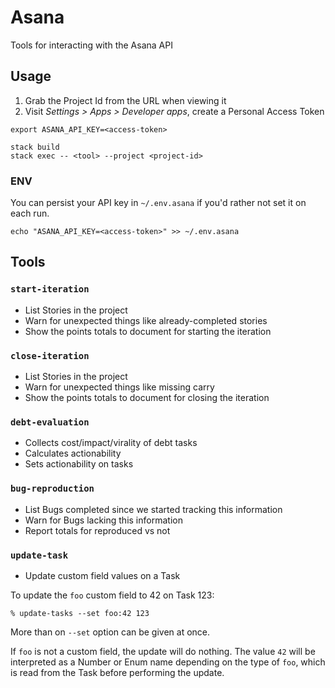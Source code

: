 # Asana

Tools for interacting with the Asana API

## Usage

1. Grab the Project Id from the URL when viewing it
1. Visit *Settings > Apps > Developer apps*, create a Personal Access Token

```console
export ASANA_API_KEY=<access-token>

stack build
stack exec -- <tool> --project <project-id>
```

### ENV

You can persist your API key in `~/.env.asana` if you'd rather not set it on each run.

```
echo "ASANA_API_KEY=<access-token>" >> ~/.env.asana
```

## Tools

### `start-iteration`

- List Stories in the project
- Warn for unexpected things like already-completed stories
- Show the points totals to document for starting the iteration

### `close-iteration`

- List Stories in the project
- Warn for unexpected things like missing carry
- Show the points totals to document for closing the iteration

### `debt-evaluation`

- Collects cost/impact/virality of debt tasks
- Calculates actionability
- Sets actionability on tasks

### `bug-reproduction`

- List Bugs completed since we started tracking this information
- Warn for Bugs lacking this information
- Report totals for reproduced vs not

### `update-task`

- Update custom field values on a Task

To update the `foo` custom field to 42 on Task 123:

```console
% update-tasks --set foo:42 123
```

More than on `--set` option can be given at once.

If `foo` is not a custom field, the update will do nothing. The value `42` will
be interpreted as a Number or Enum name depending on the type of `foo`, which is
read from the Task before performing the update.
